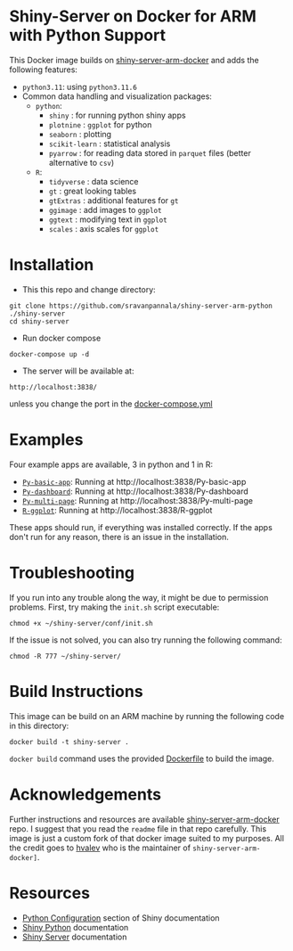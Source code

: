 # Shiny-Server on Docker for ARM with Python Support

This Docker image builds on [shiny-server-arm-docker](https://github.com/hvalev/shiny-server-arm-docker) and adds the following features:
- `python3.11`: using `python3.11.6`
- Common data handling and visualization packages:
    - `python`:
        - `shiny` : for running python shiny apps
        - `plotnine` : `ggplot` for python
        - `seaborn` : plotting
        - `scikit-learn` : statistical analysis
        - `pyarrow` : for reading data stored in `parquet` files (better alternative to `csv`)
    - `R`:
        - `tidyverse` : data science
        - `gt` : great looking tables
        - `gtExtras` : additional features for `gt`
        - `ggimage` : add images to `ggplot`
        - `ggtext` : modifying text in `ggplot`
        - `scales` : axis scales for `ggplot`

# Installation
- This this repo and change directory:
```
git clone https://github.com/sravanpannala/shiny-server-arm-python ./shiny-server
cd shiny-server
```
- Run docker compose
```
docker-compose up -d
```
- The server will be available at:
```
http://localhost:3838/
```
unless you change the port in the [docker-compose.yml](./docker-compose.yml)

# Examples
Four example apps are available, 3 in python and 1 in R:
- [`Py-basic-app`](./apps/Py-basic-app/): Running at http://localhost:3838/Py-basic-app
- [`Py-dashboard`](./apps/Py-dashboard/): Running at http://localhost:3838/Py-dashboard
- [`Py-multi-page`](./apps/Py-multi-page/): Running at http://localhost:3838/Py-multi-page
- [`R-ggplot`](./apps/R-ggplot/): Running at http://localhost:3838/R-ggplot

These apps should run, if everything was installed correctly. If the apps don't run for any reason, there is an issue in the installation.

# Troubleshooting
If you run into any trouble along the way, it might be due to permission problems. 
First, try making the `init.sh` script executable:
```
chmod +x ~/shiny-server/conf/init.sh
```

If the issue is not solved, you can also try running the following command:
```
chmod -R 777 ~/shiny-server/

```

# Build Instructions
This image can be build on an ARM machine by running the following code in this directory:
```
docker build -t shiny-server .
```
`docker build` command uses the provided [Dockerfile](./Dockerfile) to build the image. 


# Acknowledgements
Further instructions and resources are available [shiny-server-arm-docker](https://github.com/hvalev/shiny-server-arm-docker) repo.
I suggest that you read the `readme` file in that repo carefully. This image is just a custom fork of that docker image suited to my purposes.
All the credit goes to [hvalev](https://github.com/hvalev) who is the maintainer of `shiny-server-arm-docker]`.

# Resources
- [Python Configuration](https://shiny.posit.co/py/docs/deploy.html#configure-python) section of Shiny documentation
- [Shiny Python](https://shiny.posit.co/py/docs/overview.html) documentation
- [Shiny Server](https://docs.posit.co/shiny-server/) documentation

